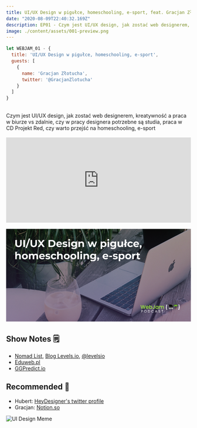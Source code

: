 ```yaml
---
title: UI/UX Design w pigułce, homeschooling, e-sport, feat. Gracjan Złotucha
date: "2020-08-09T22:40:32.169Z"
description: EP01 - Czym jest UI/UX design, jak zostać web designerem, kreatywność a praca w biurze vs zdalnie, czy w pracy designera potrzebne są studia, praca w CD Projekt Red, czy warto przejść na homeschooling, e-sport
image: ./content/assets/001-preview.png
---
```


````javascript
let WEBJAM_01 - {
  title: 'UI/UX Design w pigułce, homeschooling, e-sport',
  guests: [
    {
      name: 'Gracjan Złotucha',
      twitter: '@GracjanZlotucha'
    }
  ]
}
````

<br>
Czym jest UI/UX design, jak zostać web designerem, kreatywność a praca w biurze vs zdalnie, czy w pracy designera potrzebne są studia, praca w CD Projekt Red, czy warto przejść na homeschooling, e-sport
<br>

<br>
<iframe src="https://open.spotify.com/embed-podcast/show/203qO6W0A5RUdLLjFzBsWU" width="100%" height="232" frameborder="0" allowtransparency="true" allow="encrypted-media"></iframe>


![UI Design preview](./episodepreview.png)


## Show Notes 🗒

- [Nomad List](https://nomadlist.com/), [Blog Levels.io](https://levels.io/), [@levelsio](https://twitter.com/levelsio)
- [Eduweb.pl](https://eduweb.pl/)
- [GGPredict.io](https://ggpredict.io/)

## Recommended 🚀

- Hubert: [HeyDesigner's twitter profile](https://twitter.com/heydesigner)
- Gracjan: [Notion.so](https://www.notion.so/)



![UI Design Meme](/ui-ux-meme.jpg)
